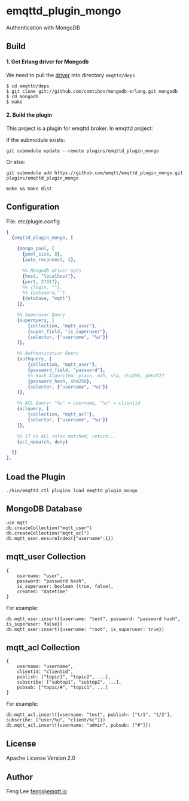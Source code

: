 
emqttd_plugin_mongo
===================

Authentication with MongoDB

Build
-----
#### 1. Get Erlang driver for Mongodb

We need to pull the [driver](https://github.com/comtihon/mongodb-erlang) into directory `emqttd/deps` 

```shell
$ cd emqttd/deps
$ git clone git://github.com/comtihon/mongodb-erlang.git mongodb
$ cd mongodb
$ make
```

#### 2. Build the plugin

This project is a plugin for emqttd broker. In emqttd project:

If the submodule exists:

```
git submodule update --remote plugins/emqttd_plugin_mongo
```

Or else:

```
git submodule add https://github.com/emqtt/emqttd_plugin_mongo.git plugins/emqttd_plugin_mongo

make && make dist
```

Configuration
-------------

File: etc/plugin.config

```erlang
[
  {emqttd_plugin_mongo, [

    {mongo_pool, [
      {pool_size, 8},
      {auto_reconnect, 3},

      %% Mongodb driver opts
      {host, "localhost"},
      {port, 27017},
      %% {login, ""},
      %% {password,""},
      {database, "mqtt"}
    ]},

    %% Superuser Query
    {superquery, [
        {collection, "mqtt_user"},
        {super_field, "is_superuser"},
        {selector, {"username", "%u"}}
    ]},

    %% Authentication Query
    {authquery, [
        {collection, "mqtt_user"},
        {password_field, "password"},
        %% Hash Algorithm: plain, md5, sha, sha256, pbkdf2?
        {password_hash, sha256},
        {selector, {"username", "%u"}}
    ]},

    %% ACL Query: "%u" = username, "%c" = clientid
    {aclquery, [
        {collection, "mqtt_acl"},
        {selector, {"username", "%u"}}
    ]},

    %% If no ACL rules matched, return...
    {acl_nomatch, deny}

  ]}
].
```

Load the Plugin
---------------

```
./bin/emqttd_ctl plugins load emqttd_plugin_mongo
```

MongoDB Database
----------------

```
use mqtt
db.createCollection("mqtt_user")
db.createCollection("mqtt_acl")
db.mqtt_user.ensureIndex({"username":1})
```

mqtt_user Collection
--------------------

```
{
    username: "user",
    password: "password hash",
    is_superuser: boolean (true, false),
    created: "datetime"
}
```

For example:
```
db.mqtt_user.insert({username: "test", password: "password hash", is_superuser: false})
db.mqtt_user:insert({username: "root", is_superuser: true})
```

mqtt_acl Collection
-------------------

```
{
    username: "username",
    clientid: "clientid",
    publish: ["topic1", "topic2", ...],
    subscribe: ["subtop1", "subtop2", ...],
    pubsub: ["topic/#", "topic1", ...]
}
```

For example:
```
db.mqtt_acl.insert({username: "test", publish: ["t/1", "t/2"], subscribe: ["user/%u", "client/%c"]})
db.mqtt_acl.insert({username: "admin", pubsub: ["#"]})
```

License
-------

Apache License Version 2.0

Author
------

Feng Lee <feng@emqtt.io>

